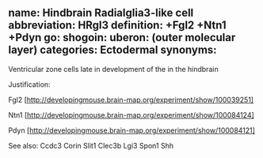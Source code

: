 name: Hindbrain Radialglia3-like cell
abbreviation: HRgl3
definition: +Fgl2 +Ntn1 +Pdyn
go:
shogoin: 
uberon: (outer molecular layer)
categories: Ectodermal
synonyms:
---

Ventricular zone cells late in development of the in the hindbrain

Justification:

Fgl2 [http://developingmouse.brain-map.org/experiment/show/100039251]

Ntn1 [http://developingmouse.brain-map.org/experiment/show/100084124]

Pdyn [http://developingmouse.brain-map.org/experiment/show/100084121]

See also:
Ccdc3 Corin Slit1 Clec3b Lgi3 Spon1 Shh 